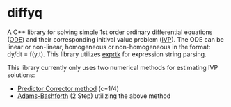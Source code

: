# diffyq

A C++ library for solving simple 1st order ordinary differential equations ([ODE](https://en.wikipedia.org/wiki/Ordinary_differential_equation)) and their corresponding initival value problem ([IVP](https://en.wikipedia.org/wiki/Initial_value_problem)). The ODE can be linear or non-linear, homogeneous or non-homogeneous in the format: dy/dt = f(y,t). This library utilizes [exprtk](https://github.com/ArashPartow/exprtk) for expression string parsing.

This library currently only uses two numerical methods for estimating IVP solutions:
* [Predictor Corrector method](https://en.wikipedia.org/wiki/Predictor%E2%80%93corrector_method) (c=1/4)
* [Adams-Bashforth](https://en.wikipedia.org/wiki/Linear_multistep_method#Adams%E2%80%93Bashforth_methods) (2 Step) utilizing the above method
